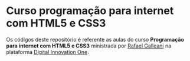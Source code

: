 # Curso programação para internet com HTML5 e CSS3

Os códigos deste repositório é referente as aulas do curso **Programação para internet com HTML5 e CSS3** ministrada por [Rafael Galleani](https://github.com/rafegal) na plataforma [Digital Innovation One](https://digitalinnovation.one).
